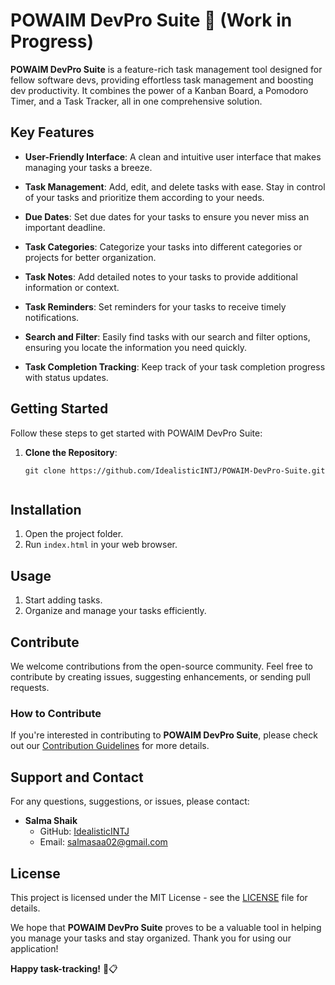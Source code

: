 # POWAIM DevPro Suite 🚀 (Work in Progress)

**POWAIM DevPro Suite** is a feature-rich task management tool designed for fellow software devs, providing effortless task management and boosting dev productivity. It combines the power of a Kanban Board, a Pomodoro Timer, and a Task Tracker, all in one comprehensive solution.

## Key Features

- **User-Friendly Interface**: A clean and intuitive user interface that makes managing your tasks a breeze.

- **Task Management**: Add, edit, and delete tasks with ease. Stay in control of your tasks and prioritize them according to your needs.

- **Due Dates**: Set due dates for your tasks to ensure you never miss an important deadline.

- **Task Categories**: Categorize your tasks into different categories or projects for better organization.

- **Task Notes**: Add detailed notes to your tasks to provide additional information or context.

- **Task Reminders**: Set reminders for your tasks to receive timely notifications.

- **Search and Filter**: Easily find tasks with our search and filter options, ensuring you locate the information you need quickly.

- **Task Completion Tracking**: Keep track of your task completion progress with status updates.

## Getting Started

Follow these steps to get started with POWAIM DevPro Suite:

1. **Clone the Repository**:
   ```shell
   git clone https://github.com/IdealisticINTJ/POWAIM-DevPro-Suite.git
   

## Installation

1. Open the project folder.
2. Run `index.html` in your web browser.

## Usage

1. Start adding tasks.
2. Organize and manage your tasks efficiently.

## Contribute

We welcome contributions from the open-source community. Feel free to contribute by creating issues, suggesting enhancements, or sending pull requests.

### How to Contribute

If you're interested in contributing to **POWAIM DevPro Suite**, please check out our [Contribution Guidelines](CONTRIBUTING.md) for more details.

## Support and Contact

For any questions, suggestions, or issues, please contact:

- **Salma Shaik**
  - GitHub: [IdealisticINTJ](https://github.com/IdealisticINTJ)
  - Email: [salmasaa02@gmail.com](mailto:salmasaa02@gmail.com)

## License

This project is licensed under the MIT License - see the [LICENSE](LICENSE) file for details.

We hope that **POWAIM DevPro Suite** proves to be a valuable tool in helping you manage your tasks and stay organized. Thank you for using our application!

**Happy task-tracking!** 🚀📋
